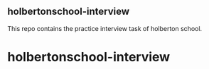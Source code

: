 ## holbertonschool-interview

This repo contains the practice interview task of holberton school.
# holbertonschool-interview

